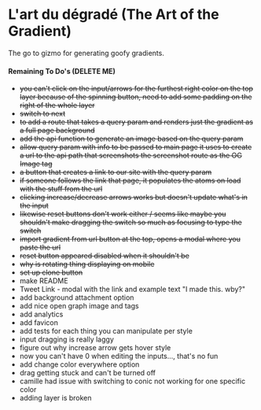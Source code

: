 # L'art du dégradé (The Art of the Gradient)

The go to gizmo for generating goofy gradients.

#### Remaining To Do's (DELETE ME)

- ~~you can't click on the input/arrows for the furthest right color on the top layer because of the spinning button, need to add some padding on the right of the whole layer~~
- ~~switch to next~~
- ~~to add a route that takes a query param and renders just the gradient as a full page background~~
- ~~add the api function to generate an image based on the query param~~
- ~~allow query param with info to be passed to main page it uses to create a url to the api path that screenshots the screenshot route as the OG Image tag~~
- ~~a button that creates a link to our site with the query param~~
- ~~if someone follows the link that page, it populates the atoms on load with the stuff from the url~~
- ~~clicking increase/decrease arrows works but doesn't update what's in the input~~
- ~~likewise reset buttons don't work either / seems like maybe you shouldn't make dragging the switch so much as focusing to type the switch~~
- ~~import gradient from url button at the top, opens a modal where you paste the url~~
- ~~reset button appeared disabled when it shouldn't be~~
- ~~why is rotating thing displaying on mobile~~
- ~~set up clone button~~
- make README
- Tweet Link - modal with the link and example text "I made this. wby?"
- add background attachment option
- add nice open graph image and tags
- add analytics
- add favicon
- add tests for each thing you can manipulate per style
- input dragging is really laggy
- figure out why increase arrow gets hover style
- now you can't have 0 when editing the inputs..., that's no fun
- add change color everywhere option
- drag getting stuck and can't be turned off
- camille had issue with switching to conic not working for one specific color
- adding layer is broken
